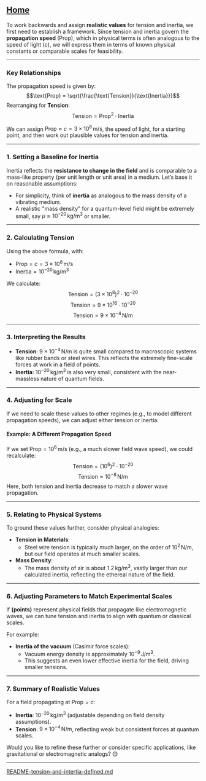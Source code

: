 [Home](https://t2m.io/VwvDcuw)
---

To work backwards and assign **realistic values** for tension and inertia, we first need to establish a framework. Since tension and inertia govern the **propagation speed** ($\text{Prop}$), which in physical terms is often analogous to the speed of light ($c$), we will express them in terms of known physical constants or comparable scales for feasibility.

---

### **Key Relationships**
The propagation speed is given by:
$$\text{Prop} = \sqrt{\frac{\text{Tension}}{\text{Inertia}}}$$
Rearranging for **Tension**:
$$\text{Tension} = \text{Prop}^2 \cdot \text{Inertia}$$

We can assign $\text{Prop} \approx c = 3 \times 10^8 \, \text{m/s}$, the speed of light, for a starting point, and then work out plausible values for tension and inertia.

---

### **1. Setting a Baseline for Inertia**
Inertia reflects the **resistance to change in the field** and is comparable to a mass-like property (per unit length or unit area) in a medium. Let’s base it on reasonable assumptions:
- For simplicity, think of **inertia** as analogous to the mass density of a vibrating medium.
- A realistic "mass density" for a quantum-level field might be extremely small, say $\mu \approx 10^{-20} \, \text{kg/m}^3$ or smaller.

---

### **2. Calculating Tension**
Using the above formula, with:
- $\text{Prop} = c = 3 \times 10^8 \, \text{m/s}$
- $\text{Inertia} = 10^{-20} \, \text{kg/m}^3$

We calculate:
$$\text{Tension} = (3 \times 10^8)^2 \cdot 10^{-20}$$
$$\text{Tension} = 9 \times 10^{16} \cdot 10^{-20}$$
$$\text{Tension} = 9 \times 10^{-4} \, \text{N/m}$$

---

### **3. Interpreting the Results**
- **Tension**: $9 \times 10^{-4} \, \text{N/m}$ is quite small compared to macroscopic systems like rubber bands or steel wires. This reflects the extremely fine-scale forces at work in a field of points.
- **Inertia**: $10^{-20} \, \text{kg/m}^3$ is also very small, consistent with the near-massless nature of quantum fields.

---

### **4. Adjusting for Scale**
If we need to scale these values to other regimes (e.g., to model different propagation speeds), we can adjust either tension or inertia:

#### Example: A Different Propagation Speed
If we set $\text{Prop} = 10^6 \, \text{m/s}$ (e.g., a much slower field wave speed), we could recalculate:
$$\text{Tension} = (10^6)^2 \cdot 10^{-20}$$
$$\text{Tension} = 10^{-8} \, \text{N/m}$$
Here, both tension and inertia decrease to match a slower wave propagation.

---

### **5. Relating to Physical Systems**
To ground these values further, consider physical analogies:
- **Tension in Materials**:
  - Steel wire tension is typically much larger, on the order of $10^2 \, \text{N/m}$, but our field operates at much smaller scales.
- **Mass Density**:
  - The mass density of air is about $1.2 \, \text{kg/m}^3$, vastly larger than our calculated inertia, reflecting the ethereal nature of the field.

---

### **6. Adjusting Parameters to Match Experimental Scales**
If **(points)** represent physical fields that propagate like electromagnetic waves, we can tune tension and inertia to align with quantum or classical scales.

For example:
- **Inertia of the vacuum** (Casimir force scales):
  - Vacuum energy density is approximately $10^{-9} \, \text{J/m}^3$.
  - This suggests an even lower effective inertia for the field, driving smaller tensions.

---

### **7. Summary of Realistic Values**
For a field propagating at $\text{Prop} = c$:
- **Inertia**: $10^{-20} \, \text{kg/m}^3$ (adjustable depending on field density assumptions).
- **Tension**: $9 \times 10^{-4} \, \text{N/m}$, reflecting weak but consistent forces at quantum scales.

Would you like to refine these further or consider specific applications, like gravitational or electromagnetic analogs? 😊


---

[README-tension-and-intertia-defined.md](https://t2m.io/gVJQqJA)
